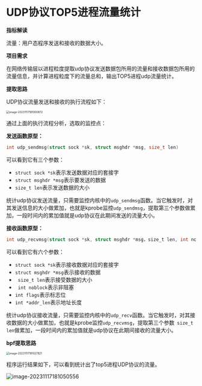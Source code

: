 # UDP协议TOP5进程流量统计

**指标解读**

流量：用户态程序发送和接收的数据大小。

**项目需求**

在网络传输层以进程粒度提取udp协议发送数据包所用的流量和接收数据包所用的流量信息，并计算进程粒度下的流量总和，输出TOP5进程udp流量统计。

**提取思路**

UDP协议流量发送和接收的执行流程如下：

<img src="C:\Users\22803\AppData\Roaming\Typora\typora-user-images\image-20231117181000872.png" alt="image-20231117181000872" style="zoom:50%;" />

通过上面的执行流程分析，选取的监控点：

**发送函数原型：**

```c
int udp_sendmsg(struct sock *sk, struct msghdr *msg, size_t len)
```

可以看到它有三个参数：

- `struct sock *sk`表示发送数据对应的套接字
- `struct msghdr *msg`表示要发送的数据
- `size_t len`表示发送数据的大小

统计udp协议发送流量，只需要监控内核中的`udp_sendmsg`函数。当它触发时，对其发送信息的大小做累加，也就是kprobe监控`udp_sendmsg`，提取第三个参数做累加，一段时间内的累加值就是udp协议在此期间发送的流量大小。

**接收函数原型：**

```c
int udp_recvmsg(struct sock *sk, struct msghdr *msg，size_t len, int noblock , int flags, int *addr_len);
```

可以看到它有六个参数：

- `struct sock *sk`表示接收数据对应的套接字
- `struct msghdr *msg`表示接收的数据
- ` size_t len`表示接受数据的大小
- ` int noblock`表示非阻塞
- `int flags`表示标志位
- `int *addr_len`表示地址长度

统计udp协议接收流量，只需要监控内核中的`udp_recv`函数。当它触发时，对其接收数据的大小做累加，也就是kprobe监控`udp_recvmsg`，提取第三个参数` size_t len`做累加，一段时间内的累加值就是udp协议在此期间接收的流量大小。

**bpf提取思路**

<img src="C:\Users\22803\AppData\Roaming\Typora\typora-user-images\image-20231117181027821.png" alt="image-20231117181027821" style="zoom:50%;" />

程序运行结果如下，可以看到统计出了top5进程UDP协议的流量。

![image-20231117181050556](C:\Users\22803\AppData\Roaming\Typora\typora-user-images\image-20231117181050556.png)
